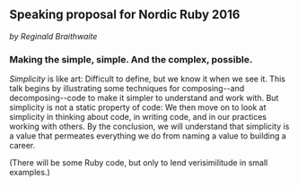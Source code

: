 ## Speaking proposal for Nordic Ruby 2016

*by Reginald Braithwaite*

### Making the simple, simple. And the complex, possible.

*Simplicity* is like art: Difficult to define, but we know it when we see it. This talk begins by illustrating some techniques for composing--and decomposing--code to make it simpler to understand and work with. But simplicity is not a static property of code: We then move on to look at simplicity in thinking about code, in writing code, and in our practices working with others. By the conclusion, we will understand that simplicity is a value that permeates everything we do from naming a value to building a career.

(There will be some Ruby code, but only to lend verisimilitude in small examples.)
